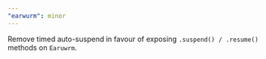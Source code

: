 ```yaml
---
"earwurm": minor
---
```


Remove timed auto-suspend in favour of exposing `.suspend() / .resume()` methods on `Earuwrm`.
